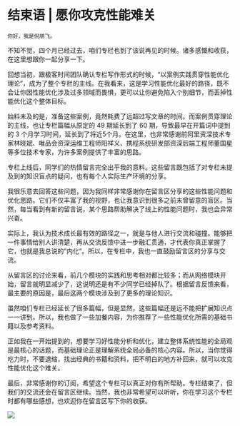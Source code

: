 # 结束语 | 愿你攻克性能难关

    你好，我是倪朋飞。

不知不觉，四个月已经过去，咱们专栏也到了该说再见的时候。诸多感慨和收获，在这里想跟你一起分享一下。

回想当初，跟极客时间团队确认专栏写作形式的时候，“以案例实践贯穿性能优化理论”，成为了整个专栏的主线。在我看来，这是学习性能优化最好的路径，既不会让你因性能优化涉及过多领域而畏惧，更可以让你避免陷入个别细节，而丢掉性能优化这个整体目标。

始料未及的是，准备这些案例，竟然耗费了远超过写文章的时间。而案例贯穿理论的主线，也让专栏篇幅从原定的 49 期延长到了 60 期，导致最早在开篇词中提到的 3 个月学习时间，延长到了将近5个月。在这里，也非常感谢前阿里资深技术专家林晓斌、唯品会资深运维工程师阳祥义、携程系统研发部资深后端工程师董国星等多位技术专家，为许多案例提供了丰富的思路。

专栏上线后，同学们的热情留言完全出乎我的意料。这些留言既包括了对专栏未提及到的知识盲点的疑问，也有每个人实际生产环境的分享。

我很乐意去回答这些问题，因为我同样非常感谢你在留言区分享的这些性能问题和优化思路。它们不仅丰富了我的视野，也让我意识到很多之前未曾留意的盲区。当然，每当看到有新的留言说，某个思路帮助解决了线上的性能问题时，我也会异常兴奋。

实际上，我认为技术成长最有效的路径之一，就是与他人进行交流和碰撞。能够把一件事情给别人讲清楚，再从交流反馈中进一步融汇贯通，才代表你真正掌握了它，也就是我总说的“内化”。所以，在专栏中，我也一直鼓励留言区的分享与交流。

从留言区的讨论来看，前几个模块的实践和思考相对都比较多；而从网络模块开始，留言就明显减少了，这说明还是有不少同学已经掉队了。根据留言反馈来看，最主要的原因是，最后这两个模块涉及到了更多的理论知识。

虽然咱们专栏已经延长了很多篇幅，但是显然，这些篇幅还是远不能把扩展知识点一一讲到。所以，我也做了一些加餐内容，为你推荐了一些性能优化所需的基础书籍以及参考资料。

正如我在一开始提到的，想要学习好性能分析和优化，建立整体系统性能的全局观是最核心的话题，而基础理论正是理解系统全局必备的核心内容。所以，当你觉得吃力时，不要退缩，找出经典的书籍和资料，把不明白的地方补回来，就可以攻克性能优化这个难关。

最后，非常感谢你的订阅，希望这个专栏可以真正对你有所帮助。专栏结束了，但我们的交流还会在留言区继续。当然，我也非常希望可以听听，你在学习这个专栏时都有哪些感想，也欢迎你在留言区写下你的收获。

[![](https://static001.geekbang.org/resource/image/af/b2/af60e7099d1d2fac6cc6e9e2f38b69b2.jpg)](https://wj.qq.com/s2/3525027/15e5/)
    